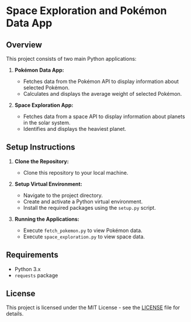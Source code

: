 # Space Exploration and Pokémon Data App

## Overview

This project consists of two main Python applications:

1. **Pokémon Data App:**
   - Fetches data from the Pokémon API to display information about selected Pokémon.
   - Calculates and displays the average weight of selected Pokémon.

2. **Space Exploration App:**
   - Fetches data from a space API to display information about planets in the solar system.
   - Identifies and displays the heaviest planet.

## Setup Instructions

1. **Clone the Repository:**
   - Clone this repository to your local machine.

2. **Setup Virtual Environment:**
   - Navigate to the project directory.
   - Create and activate a Python virtual environment.
   - Install the required packages using the `setup.py` script.

3. **Running the Applications:**
   - Execute `fetch_pokemon.py` to view Pokémon data.
   - Execute `space_exploration.py` to view space data.

## Requirements

- Python 3.x
- `requests` package

## License

This project is licensed under the MIT License - see the [LICENSE](LICENSE) file for details.
